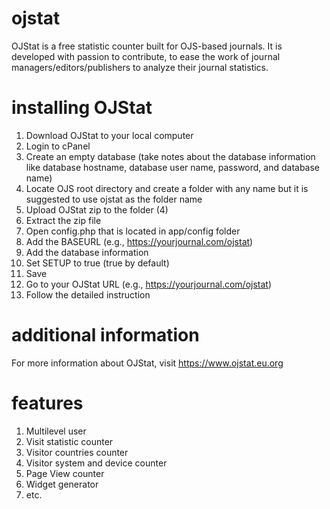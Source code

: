 # ojstat
OJStat is a free statistic counter built for OJS-based journals. It is developed with passion to contribute, to ease the work of journal managers/editors/publishers to analyze their journal statistics.

# installing OJStat
1. Download OJStat to your local computer
2. Login to cPanel
3. Create an empty database (take notes about the database information like database hostname, database user name, password, and database name)
4. Locate OJS root directory and create a folder with any name but it is suggested to use ojstat as the folder name
5. Upload OJStat zip to the folder (4)
6. Extract the zip file
7. Open config.php that is located in app/config folder
8. Add the BASEURL (e.g., https://yourjournal.com/ojstat)
9. Add the database information
10. Set SETUP to true (true by default)
11. Save
12. Go to your OJStat URL (e.g., https://yourjournal.com/ojstat)
13. Follow the detailed instruction

# additional information
For more information about OJStat, visit https://www.ojstat.eu.org

# features
1. Multilevel user
2. Visit statistic counter
3. Visitor countries counter
4. Visitor system and device counter
5. Page View counter
6. Widget generator
7. etc.
